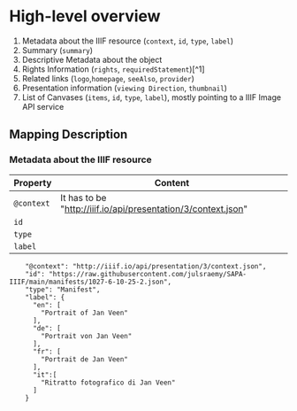 # High-level overview

1. Metadata about the IIIF resource (`context`, `id`, `type`, `label`)
2. Summary (`summary`)
3. Descriptive Metadata about the object
4. Rights Information (`rights`, `requiredStatement`)[^1]
5. Related links (`logo`,`homepage`, `seeAlso`, `provider`)
6. Presentation information (`viewing Direction`, `thumbnail`)
7. List of Canvases (`items`, `id`, `type`, `label`), mostly pointing to a IIIF Image API service

## Mapping Description

### Metadata about the IIIF resource

| **Property** | **Content** |
|--------------|-------------|
| `@context`   |     It has to be  "http://iiif.io/api/presentation/3/context.json"       |
| `id`         |             |
| `type`       |             |
| `label`      |             |

```
    "@context": "http://iiif.io/api/presentation/3/context.json",
    "id": "https://raw.githubusercontent.com/julsraemy/SAPA-IIIF/main/manifests/1027-6-10-25-2.json",
    "type": "Manifest",
    "label": {
      "en": [
        "Portrait of Jan Veen"
      ],
      "de": [
        "Portrait von Jan Veen"
      ],
      "fr": [
        "Portrait de Jan Veen"
      ],
      "it":[
        "Ritratto fotografico di Jan Veen"
      ]
    }
```